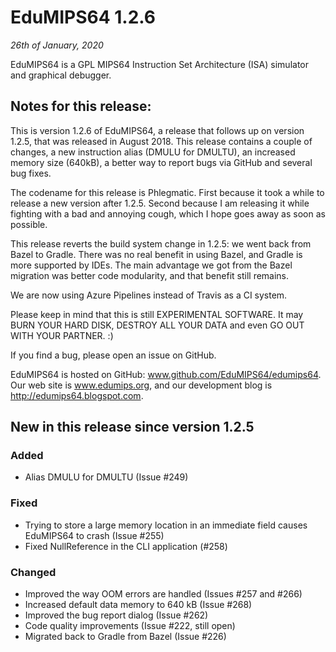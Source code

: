 # EduMIPS64 1.2.6

*26th of January, 2020*

EduMIPS64 is a GPL MIPS64 Instruction Set Architecture (ISA) simulator and
graphical debugger.

## Notes for this release:

This is version 1.2.6 of EduMIPS64, a release that follows up on version 
1.2.5, that was released in August 2018. This release contains a couple of
changes, a new instruction alias (DMULU for DMULTU), an increased memory 
size (640kB), a better way to report bugs via GitHub and several bug fixes. 

The codename for this release is Phlegmatic. First because it took a while
to release a new version after 1.2.5. Second because I am releasing it while
fighting with a bad and annoying cough, which I hope goes away as soon as
possible.

This release reverts the build system change in 1.2.5: we went back from
Bazel to Gradle. There was no real benefit in using Bazel, and Gradle is
more supported by IDEs. The main advantage we got from the Bazel migration
was better code modularity, and that benefit still remains.

We are now using Azure Pipelines instead of Travis as a CI system.

Please keep in mind that this is still EXPERIMENTAL SOFTWARE. It may
BURN YOUR HARD DISK, DESTROY ALL YOUR DATA and even GO OUT WITH YOUR
PARTNER. :)

If you find a bug, please open an issue on GitHub.

EduMIPS64 is hosted on GitHub: www.github.com/EduMIPS64/edumips64.
Our web site is www.edumips.org, and our development blog is
http://edumips64.blogspot.com.

## New in this release since version 1.2.5

### Added

- Alias DMULU for DMULTU (Issue #249)

### Fixed

- Trying to store a large memory location in an immediate field causes EduMIPS64 to crash (Issue #255)
- Fixed NullReference in the CLI application (#258)

### Changed

- Improved the way OOM errors are handled (Issues #257 and #266)
- Increased default data memory to 640 kB (Issue #268)
- Improved the bug report dialog (Issue #262)
- Code quality improvements (Issue #222, still open)
- Migrated back to Gradle from Bazel (Issue #226)